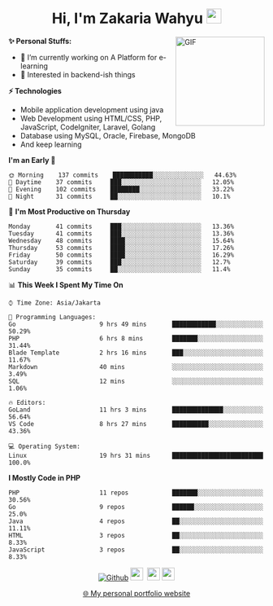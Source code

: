 <h1 align="center">Hi, I'm Zakaria Wahyu <img src="https://github.com/TheDudeThatCode/TheDudeThatCode/blob/master/Assets/Hi.gif" width="29px"></h1>

<img align="right" alt="GIF" height="175px" src="https://www.nayakapratama.co.id/wp-content/uploads/2019/07/Website-Maintenance.gif" />

**✨ Personal Stuffs:**
- 🔭 I’m currently working on A Platform for e-learning 
- 🌱 Interested in backend-ish things

**⚡ Technologies**
- Mobile application development using java
- Web Development using HTML/CSS, PHP, JavaScript, CodeIgniter, Laravel, Golang
- Database using MySQL, Oracle, Firebase, MongoDB
- And keep learning

<!--START_SECTION:waka-->
**I'm an Early 🐤** 

```text
🌞 Morning    137 commits    ███████████░░░░░░░░░░░░░░   44.63% 
🌆 Daytime    37 commits     ███░░░░░░░░░░░░░░░░░░░░░░   12.05% 
🌃 Evening    102 commits    ████████░░░░░░░░░░░░░░░░░   33.22% 
🌙 Night      31 commits     ██░░░░░░░░░░░░░░░░░░░░░░░   10.1%

```
📅 **I'm Most Productive on Thursday** 

```text
Monday       41 commits     ███░░░░░░░░░░░░░░░░░░░░░░   13.36% 
Tuesday      41 commits     ███░░░░░░░░░░░░░░░░░░░░░░   13.36% 
Wednesday    48 commits     ████░░░░░░░░░░░░░░░░░░░░░   15.64% 
Thursday     53 commits     ████░░░░░░░░░░░░░░░░░░░░░   17.26% 
Friday       50 commits     ████░░░░░░░░░░░░░░░░░░░░░   16.29% 
Saturday     39 commits     ███░░░░░░░░░░░░░░░░░░░░░░   12.7% 
Sunday       35 commits     ██░░░░░░░░░░░░░░░░░░░░░░░   11.4%

```


📊 **This Week I Spent My Time On** 

```text
⌚︎ Time Zone: Asia/Jakarta

💬 Programming Languages: 
Go                       9 hrs 49 mins       ████████████░░░░░░░░░░░░░   50.29% 
PHP                      6 hrs 8 mins        ███████░░░░░░░░░░░░░░░░░░   31.44% 
Blade Template           2 hrs 16 mins       ███░░░░░░░░░░░░░░░░░░░░░░   11.67% 
Markdown                 40 mins             ░░░░░░░░░░░░░░░░░░░░░░░░░   3.49% 
SQL                      12 mins             ░░░░░░░░░░░░░░░░░░░░░░░░░   1.06%

🔥 Editors: 
GoLand                   11 hrs 3 mins       ██████████████░░░░░░░░░░░   56.64% 
VS Code                  8 hrs 27 mins       ██████████░░░░░░░░░░░░░░░   43.36%

💻 Operating System: 
Linux                    19 hrs 31 mins      █████████████████████████   100.0%

```

**I Mostly Code in PHP** 

```text
PHP                      11 repos            ███████░░░░░░░░░░░░░░░░░░   30.56% 
Go                       9 repos             ██████░░░░░░░░░░░░░░░░░░░   25.0% 
Java                     4 repos             ██░░░░░░░░░░░░░░░░░░░░░░░   11.11% 
HTML                     3 repos             ██░░░░░░░░░░░░░░░░░░░░░░░   8.33% 
JavaScript               3 repos             ██░░░░░░░░░░░░░░░░░░░░░░░   8.33%

```



<!--END_SECTION:waka-->

<p align="center">
<a href="https://github.com/zakariawahyu" target="_blank"><img alt="Github" src="https://img.shields.io/badge/GitHub-%2312100E.svg?&style=for-the-badge&logo=Github&logoColor=white" /></a>
<a href="https://www.twitter.com/_zakariawahyu"><img src="https://img.shields.io/badge/twitter-%231DA1F2.svg?&style=for-the-badge&logo=twitter&logoColor=white" height=25></a> 
<a href="https://www.linkedin.com/in/zakariawahyu"><img src="https://img.shields.io/badge/linkedin-%230077B5.svg?&style=for-the-badge&logo=linkedin&logoColor=white" height=25></a> 
<a href="https://www.instagram.com/_zakariawahyu"><img src="https://img.shields.io/badge/instagram-%23E4405F.svg?&style=for-the-badge&logo=instagram&logoColor=white" height=25></a></p>
<p align="center"><a href="https://www.zakariawahyu.com" target="_blank">🌐 My personal portfolio website</a></p>

